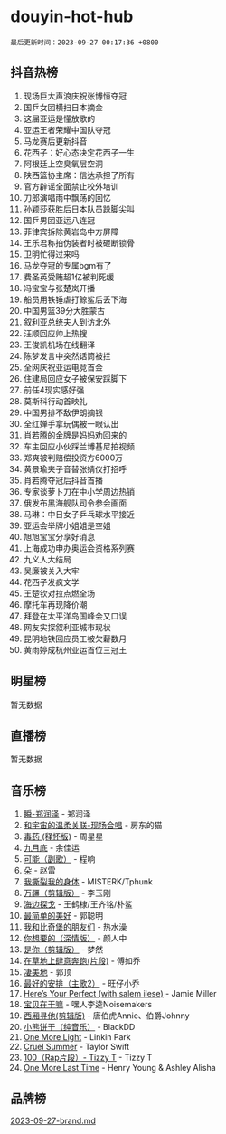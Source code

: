 # douyin-hot-hub

`最后更新时间：2023-09-27 00:17:36 +0800`

## 抖音热榜

1. 现场巨大声浪庆祝张博恒夺冠
1. 国乒女团横扫日本摘金
1. 这届亚运是懂放歌的
1. 亚运王者荣耀中国队夺冠
1. 马龙赛后更新抖音
1. 花西子：好心态决定花西子一生
1. 阿根廷上空臭氧层空洞
1. 陕西篮协主席：信达承担了所有
1. 官方辟谣全面禁止校外培训
1. 刀郎演唱雨中飘荡的回忆
1. 孙颖莎获胜后日本队员跺脚尖叫
1. 国乒男团亚运八连冠
1. 菲律宾拆除黄岩岛中方屏障
1. 王乐君称拍伪装者时被砸断锁骨
1. 卫明忙得过来吗
1. 马龙夺冠的专属bgm有了
1. 费圣英受贿超1亿被判死缓
1. 冯宝宝与张楚岚开播
1. 船员用铁锤虐打鲸鲨后丢下海
1. 中国男篮39分大胜蒙古
1. 叙利亚总统夫人到访北外
1. 汪顺回应帅上热搜
1. 王俊凯机场在线翻译
1. 陈梦发言中突然话筒被拦
1. 全网庆祝亚运电竞首金
1. 住建局回应女子被保安踩脚下
1. 前任4现实感好强
1. 莫斯科行动首映礼
1. 中国男排不敌伊朗摘银
1. 全红婵手拿玩偶被一眼认出
1. 肖若腾的金牌是妈妈劝回来的
1. 车主回应小伙踩兰博基尼拍视频
1. 郑爽被判赔偿投资方6000万
1. 黄景瑜夹子音替张婧仪打招呼
1. 肖若腾夺冠后抖音首播
1. 专家谈萝卜刀在中小学周边热销
1. 俄发布黑海舰队司令参会画面
1. 马琳：中日女子乒乓球水平接近
1. 亚运会举牌小姐姐是空姐
1. 旭旭宝宝分享好消息
1. 上海成功申办奥运会资格系列赛
1. 九义人大结局
1. 吴廉被关入大牢
1. 花西子发疯文学
1. 王楚钦对拉点燃全场
1. 摩托车再现降价潮
1. 拜登在太平洋岛国峰会又口误
1. 网友实探叙利亚城市现状
1. 昆明地铁回应员工被欠薪数月
1. 黄雨婷成杭州亚运首位三冠王

## 明星榜

暂无数据

## 直播榜

暂无数据

## 音乐榜

1. [瞬-郑润泽](https://sf6-cdn-tos.douyinstatic.com/obj/tos-cn-ve-2774/oYXHIohzvbNAzBhHgyksWpRM4bfkDsBdBDAynw) - 郑润泽
1. [和宇宙的温柔关联-现场合唱](https://sf6-cdn-tos.douyinstatic.com/obj/tos-cn-ve-2774/o0hONGDYQBgk0e5bqDeQOonVmncA6tC2nBwZLT) - 房东的猫
1. [毒药 (释怀版)](https://sf6-cdn-tos.douyinstatic.com/obj/tos-cn-ve-2774/oYILMEAzspdZBIzy4frJNB8ZHPHWAhiwowd4Ad) - 周星星
1. [九月底](https://sf6-cdn-tos.douyinstatic.com/obj/tos-cn-ve-2774/oMfewG4PDTFhF8iz3OGQ7ABH5i6fCgnMaoCbzZ) - 余佳运
1. [可能（副歌）](https://sf3-cdn-tos.douyinstatic.com/obj/tos-cn-ve-2774/cde1731888894259b333569393c2fb51) - 程响
1. [朵](https://sf6-cdn-tos.douyinstatic.com/obj/tos-cn-ve-2774/932f5bdfcd7c47b880525e92ab8a4999) - 赵雷
1. [我撕裂我的身体](https://sf3-cdn-tos.douyinstatic.com/obj/tos-cn-ve-2774/o0cWZzf7vIzpjLQBHPXwtFhMxYUvsP8AoC8EgA) - MISTERK/Tphunk
1. [万疆（剪辑版）](https://sf6-cdn-tos.douyinstatic.com/obj/tos-cn-ve-2774/ooG7oVgFlDTelKCjCsTTobQvbdtj1BBQXnfZd8) - 李玉刚
1. [海边探戈](https://sf3-cdn-tos.douyinstatic.com/obj/tos-cn-ve-2774/os9gE0VQCGqt6VQkZDyBBYvfSDY0QFe3vVmubn) - 王鹤棣/王齐铭/朴鲨
1. [最简单的美好](https://sf6-cdn-tos.douyinstatic.com/obj/tos-cn-ve-2774/a3623594908d4f208709c19c9584f981) - 郭聪明
1. [我和比奇堡的朋友们](https://sf6-cdn-tos.douyinstatic.com/obj/tos-cn-ve-2774/f0505db981ea4a6d91453a15924a82aa) - 热水澡
1. [你想要的（深情版）](https://sf6-cdn-tos.douyinstatic.com/obj/tos-cn-ve-2774/oIMnk8GFpoYUtBP39qsBLeMCDPQxxYcI4gbeZS) - 颜人中
1. [是你（剪辑版）](https://sf6-cdn-tos.douyinstatic.com/obj/tos-cn-ve-2774/46019dae783c4c969944217fe1cfafc4) - 梦然
1. [在草地上肆意奔跑(片段)](https://sf6-cdn-tos.douyinstatic.com/obj/tos-cn-ve-2774/8831d494742f45dabdfa8adb8b817259) - 傅如乔
1. [凄美地](https://sf3-cdn-tos.douyinstatic.com/obj/tos-cn-ve-2774/oshF4RgFMhmTSa4jCaHNUXI0NetFtBBQBzBZdf) - 郭顶
1. [最好的安排（主歌2）](https://sf6-cdn-tos.douyinstatic.com/obj/tos-cn-ve-2774/oMMZX1DuHpMwgoDztBmZswgQnbCeeANZxBHkFY) - 旺仔小乔
1. [Here’s Your Perfect (with salem ilese)](https://sf6-cdn-tos.douyinstatic.com/obj/tos-cn-ve-2774/076b1576c6c546598f803fe53da388a7) - Jamie Miller
1. [宝贝在干嘛](https://sf3-cdn-tos.douyinstatic.com/obj/tos-cn-ve-2774/okW4hBCfJI5B2ZEgTCtikhMW7IafzNrBQIYkpJ) - 嘿人李逵Noisemakers
1. [西厢寻他(剪辑版)](https://sf3-cdn-tos.douyinstatic.com/obj/tos-cn-ve-2774/oUsAVfAQKlRNxEv5qxvIB8o5qmIWUcXbzJKJhw) - 唐伯虎Annie、伯爵Johnny
1. [小熊饼干（纯音乐）](https://sf3-cdn-tos.douyinstatic.com/obj/tos-cn-ve-2774/c25d7893334c4ded99a2ae09f9e2a7d6) - BlackDD
1. [One More Light](https://sf6-cdn-tos.douyinstatic.com/obj/tos-cn-ve-2774/okIBCInhecoGOE5h6ZvqCBYtfXCIMQEbgkRKgD) - Linkin Park
1. [Cruel Summer](https://sf6-cdn-tos.douyinstatic.com/obj/tos-cn-ve-2774/b35ad770e6d4495abefaa493fa46b555) - Taylor Swift
1. [100（Rap片段）- Tizzy T](https://sf3-cdn-tos.douyinstatic.com/obj/tos-cn-ve-2774/f3d21de5ab834c0f9bb7443c06f73d04) - Tizzy T
1. [One More Last Time](https://sf3-cdn-tos.douyinstatic.com/obj/tos-cn-ve-2774/oAzTlo0LUAdCAIhjktsKWcLAEUKmZwGcOoB1fy) - Henry Young & Ashley Alisha

## 品牌榜

[2023-09-27-brand.md](2023-09-27-brand.md)
